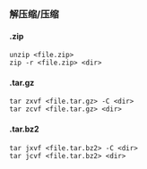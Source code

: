 ### 解压缩/压缩
#### .zip
    unzip <file.zip>  
    zip -r <file.zip> <dir>
#### .tar.gz
    tar zxvf <file.tar.gz> -C <dir>
    tar zcvf <file.tar.gz> <dir>
#### .tar.bz2
    tar jxvf <file.tar.bz2> -C <dir>
    tar jcvf <file.tar.bz2> <dir>
